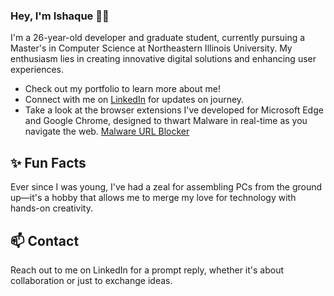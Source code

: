 ### Hey, I'm Ishaque 👋🏽  

I'm a 26-year-old developer and graduate student, currently pursuing a Master's in Computer Science at Northeastern Illinois University. My enthusiasm lies in creating innovative digital solutions and enhancing user experiences.

- Check out my portfolio to learn more about me!
- Connect with me on [LinkedIn](https://www.linkedin.com/in/ishaque12/) for updates on journey.
- Take a look at the browser extensions I've developed for Microsoft Edge and Google Chrome, designed to thwart Malware in real-time as you navigate the web. [Malware URL Blocker](https://malware-blocker.com)

## ✨ Fun Facts 

Ever since I was young, I've had a zeal for assembling PCs from the ground up—it's a hobby that allows me to merge my love for technology with hands-on creativity.

## 📫 Contact

Reach out to me on LinkedIn for a prompt reply, whether it's about collaboration or just to exchange ideas.
 
